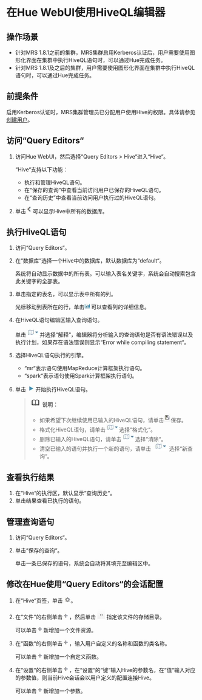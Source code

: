 # 在Hue WebUI使用HiveQL编辑器<a name="ZH-CN_TOPIC_0050661079"></a>

## 操作场景<a name="zh-cn_topic_0050044337_section18334049192439"></a>

-   针对MRS 1.8.1之前的集群，MRS集群启用Kerberos认证后，用户需要使用图形化界面在集群中执行HiveQL语句时，可以通过Hue完成任务。
-   针对MRS 1.8.1及之后的集群，用户需要使用图形化界面在集群中执行HiveQL语句时，可以通过Hue完成任务。

## 前提条件<a name="zh-cn_topic_0050044337_section16114624192542"></a>

启用Kerberos认证时，MRS集群管理员已分配用户使用Hive的权限。具体请参见[创建用户](创建用户-安全.md)。

## 访问“Query Editors“<a name="section26788191145057"></a>

1.  访问Hue WebUI，然后选择“Query Editors  \>  Hive“进入“Hive“。

    “Hive“支持以下功能：

    -   执行和管理HiveQL语句。
    -   在“保存的查询”中查看当前访问用户已保存的HiveQL语句。
    -   在“查询历史”中查看当前访问用户执行过的HiveQL语句。

2.  单击![](figures/icon_mrs_showdb.jpg)可以显示Hive中所有的数据库。

## 执行HiveQL语句<a name="section5938223214523"></a>

1.  访问“Query Editors“。
2.  在“数据库“选择一个Hive中的数据库，默认数据库为“default“。

    系统将自动显示数据中的所有表。可以输入表名关键字，系统会自动搜索包含此关键字的全部表。

3.  单击指定的表名，可以显示表中所有的列。

    光标移动到表所在的行，单击![](figures/icon_mrs_dbtablelist.jpg)  可以查看列的详细信息。

4.  在HiveQL语句编辑区输入查询语句。

    单击![](figures/icon_mrs_dbedit.jpg)并选择“解释“，编辑器将分析输入的查询语句是否有语法错误以及执行计划，如果存在语法错误则显示“Error while compiling statement“。

5.  选择HiveQL语句执行的引擎。
    -   “mr“表示语句使用MapReduce计算框架执行语句。
    -   “spark“表示语句使用Spark计算框架执行语句。

6.  单击  ![](figures/icon_mrs_dbrunning.jpg)  开始执行HiveQL语句。

    >![](public_sys-resources/icon-note.gif) **说明：**   
    >-   如果希望下次继续使用已输入的HiveQL语句，请单击![](figures/icon_mrs_dbsave.jpg)保存。  
    >-   格式化HiveQL语句，请单击![](figures/icon_mrs_dbedit.jpg)选择“格式化“。  
    >-   删除已输入的HiveQL语句，请单击![](figures/icon_mrs_dbedit.jpg)选择“清除“。  
    >-   清空已输入的语句并执行一个新的语句，请单击  ![](figures/icon_mrs_dbedit.jpg)  选择“新查询“。  


## 查看执行结果<a name="section3491749914539"></a>

1.  在“Hive“的执行区，默认显示“查询历史“。
2.  单击结果查看已执行的语句。

## 管理查询语句<a name="section53760602145325"></a>

1.  访问“Query Editors“。
2.  单击“保存的查询“。

    单击一条已保存的语句，系统会自动将其填充至编辑区中。


## 修改在Hue使用“Query Editors“的会话配置<a name="section62596142145356"></a>

1.  在“Hive“页签，单击 ![](figures/icon_mrs_dbset.jpg)。
2.  在“文件“的右侧单击 ![](figures/icon_mrs_dbadd.jpg)  ，然后单击 ![](figures/icon_mrs_dbmanu.jpg)  指定该文件的存储目录。

    可以单击  ![](figures/icon_mrs_dbadd.jpg)  新增加一个文件资源。

3.  在“函数“的右侧单击 ![](figures/icon_mrs_dbadd.jpg)  ，输入用户自定义的名称和函数的类名称。

    可以单击  ![](figures/icon_mrs_dbadd.jpg)  新增加一个自定义函数。

4.  在“设置“的右侧单击 ![](figures/icon_mrs_dbadd.jpg)  ，在“设置“的“键“输入Hive的参数名，在“值“输入对应的参数值，则当前Hive会话会以用户定义的配置连接Hive。

    可以单击  ![](figures/icon_mrs_dbadd.jpg)  新增加一个参数。


